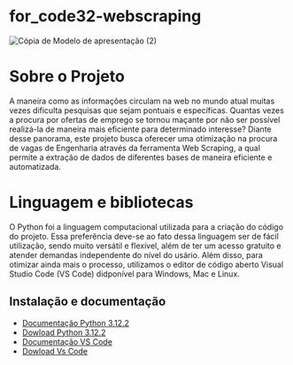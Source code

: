 # for_code32-webscraping
![Cópia de Modelo de apresentação (2)](https://github.com/SousaLJ/for_code32-webscraping/assets/145719118/72c6e64e-1761-4c43-a617-c010ed1a967b)

# Sobre o Projeto
A maneira como as informações circulam na web no mundo atual muitas vezes dificulta pesquisas que sejam pontuais e específicas. Quantas vezes a procura por ofertas de emprego se tornou maçante por não ser possível realizá-la  de maneira mais eficiente para determinado interesse? Diante desse panorama, este projeto busca oferecer uma otimização na procura de vagas de Engenharia através da ferramenta Web Scraping, a qual permite a extração de dados de diferentes bases de maneira eficiente e automatizada.

# Linguagem e bibliotecas 
O Python foi a linguagem computacional utilizada para a criação do código do projeto. Essa preferência deve-se ao fato dessa linguagem ser de fácil utilização, sendo muito versátil e flexível, além de ter um acesso gratuito e atender demandas independente do nível do usário. Além disso, para otimizar ainda mais o processo, utilizamos o editor de código  aberto Visual Studio Code (VS Code) didponível para Windows, Mac e Linux.

## Instalação e documentação 
- [Documentação Python 3.12.2](https://www.python.org/doc/versions/)
- [Dowload Python 3.12.2](https://www.python.org/ftp/python/3.12.2/python-3.12.2-amd64.exe)
- [Documentação VS Code](https://code.visualstudio.com/docs)
- [Dowload Vs Code](https://code.visualstudio.com/download)
